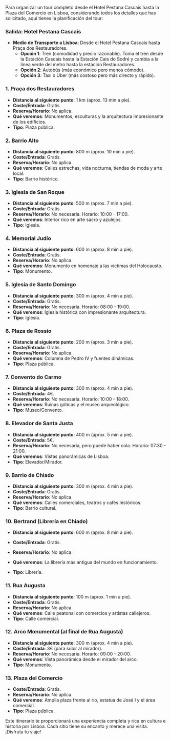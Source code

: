 Para organizar un tour completo desde el Hotel Pestana Cascais hasta la Plaza del Comercio en Lisboa, considerando todos los detalles que has solicitado, aquí tienes la planificación del tour:

### Salida: Hotel Pestana Cascais
- **Medio de Transporte a Lisboa**: Desde el Hotel Pestana Cascais hasta Praça dos Restauradores.
  - **Opción 1**: Tren (comodidad y precio razonable). Toma el tren desde la Estación Cascais hasta la Estación Cais do Sodré y cambia a la línea verde del metro hasta la estación Restauradores. 
  - **Opción 2**: Autobús (más económico pero menos cómodo).
  - **Opción 3**: Taxi o Uber (más costoso pero más directo y rápido).

### 1. Praça dos Restauradores
- **Distancia al siguiente punto**: 1 km (aprox. 13 min a pie).
- **Coste/Entrada**: Gratis.
- **Reserva/Horario**: No aplica.
- **Qué veremos**: Monumentos, esculturas y la arquitectura impresionante de los edificios.
- **Tipo**: Plaza pública.

### 2. Barrio Alto
- **Distancia al siguiente punto**: 800 m (aprox. 10 min a pie).
- **Coste/Entrada**: Gratis.
- **Reserva/Horario**: No aplica.
- **Qué veremos**: Calles estrechas, vida nocturna, tiendas de moda y arte local.
- **Tipo**: Barrio histórico.

### 3. Iglesia de San Roque
- **Distancia al siguiente punto**: 500 m (aprox. 7 min a pie).
- **Coste/Entrada**: Gratis.
- **Reserva/Horario**: No necesaria. Horario: 10:00 - 17:00.
- **Qué veremos**: Interior rico en arte sacro y azulejos.
- **Tipo**: Iglesia.

### 4. Memorial Judío
- **Distancia al siguiente punto**: 600 m (aprox. 8 min a pie).
- **Coste/Entrada**: Gratis.
- **Reserva/Horario**: No aplica.
- **Qué veremos**: Monumento en homenaje a las víctimas del Holocausto.
- **Tipo**: Monumento.

### 5. Iglesia de Santo Domingo
- **Distancia al siguiente punto**: 300 m (aprox. 4 min a pie).
- **Coste/Entrada**: Gratis.
- **Reserva/Horario**: No necesaria. Horario: 08:00 - 19:00.
- **Qué veremos**: Iglesia histórica con impresionante arquitectura.
- **Tipo**: Iglesia.

### 6. Plaza de Rossio
- **Distancia al siguiente punto**: 200 m (aprox. 3 min a pie).
- **Coste/Entrada**: Gratis.
- **Reserva/Horario**: No aplica.
- **Qué veremos**: Columna de Pedro IV y fuentes dinámicas.
- **Tipo**: Plaza pública.

### 7. Convento do Carmo
- **Distancia al siguiente punto**: 300 m (aprox. 4 min a pie).
- **Coste/Entrada**: 4€.
- **Reserva/Horario**: No necesaria. Horario: 10:00 - 18:00.
- **Qué veremos**: Ruinas góticas y el museo arqueológico.
- **Tipo**: Museo/Convento.

### 8. Elevador de Santa Justa
- **Distancia al siguiente punto**: 400 m (aprox. 5 min a pie).
- **Coste/Entrada**: 5€.
- **Reserva/Horario**: No necesaria, pero puede haber cola. Horario: 07:30 - 21:00.
- **Qué veremos**: Vistas panorámicas de Lisboa.
- **Tipo**: Elevador/Mirador.

### 9. Barrio de Chiado
- **Distancia al siguiente punto**: 300 m (aprox. 4 min a pie).
- **Coste/Entrada**: Gratis.
- **Reserva/Horario**: No aplica.
- **Qué veremos**: Calles comerciales, teatros y cafés históricos.
- **Tipo**: Barrio cultural.

### 10. Bertrand (Librería en Chiado)
- **Distancia al siguiente punto**: 600 m (aprox. 8 min a pie).
- **Coste/Entrada**: Gratis.


- **Reserva/Horario**: No aplica.
- **Qué veremos**: La librería más antigua del mundo en funcionamiento.
- **Tipo**: Librería.

### 11. Rua Augusta
- **Distancia al siguiente punto**: 100 m (aprox. 1 min a pie).
- **Coste/Entrada**: Gratis.
- **Reserva/Horario**: No aplica.
- **Qué veremos**: Calle peatonal con comercios y artistas callejeros.
- **Tipo**: Calle comercial.

### 12. Arco Monumental (al final de Rua Augusta)
- **Distancia al siguiente punto**: 300 m (aprox. 4 min a pie).
- **Coste/Entrada**: 3€ (para subir al mirador).
- **Reserva/Horario**: No necesaria. Horario: 09:00 - 20:00.
- **Qué veremos**: Vista panorámica desde el mirador del arco.
- **Tipo**: Monumento.

### 13. Plaza del Comercio
- **Coste/Entrada**: Gratis.
- **Reserva/Horario**: No aplica.
- **Qué veremos**: Amplia plaza frente al río, estatua de José I y el área comercial.
- **Tipo**: Plaza pública.

Este itinerario te proporcionará una experiencia completa y rica en cultura e historia por Lisboa. Cada sitio tiene su encanto y merece una visita. ¡Disfruta tu viaje!
